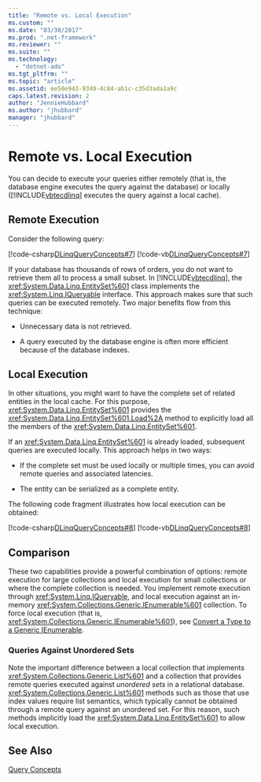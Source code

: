 ```yaml
---
title: "Remote vs. Local Execution"
ms.custom: ""
ms.date: "03/30/2017"
ms.prod: ".net-framework"
ms.reviewer: ""
ms.suite: ""
ms.technology: 
  - "dotnet-ado"
ms.tgt_pltfrm: ""
ms.topic: "article"
ms.assetid: ee50e943-9349-4c84-ab1c-c35d3ada1a9c
caps.latest.revision: 2
author: "JennieHubbard"
ms.author: "jhubbard"
manager: "jhubbard"
---
```

# Remote vs. Local Execution
You can decide to execute your queries either remotely (that is, the database engine executes the query against the database) or locally ([!INCLUDE[vbtecdlinq](../../../../../../includes/vbtecdlinq-md.md)] executes the query against a local cache).  
  
## Remote Execution  
 Consider the following query:  
  
 [!code-csharp[DLinqQueryConcepts#7](../../../../../../samples/snippets/csharp/VS_Snippets_Data/DLinqQueryConcepts/cs/Program.cs#7)]
 [!code-vb[DLinqQueryConcepts#7](../../../../../../samples/snippets/visualbasic/VS_Snippets_Data/DLinqQueryConcepts/vb/Module1.vb#7)]  
  
 If your database has thousands of rows of orders, you do not want to retrieve them all to process a small subset. In [!INCLUDE[vbtecdlinq](../../../../../../includes/vbtecdlinq-md.md)], the <xref:System.Data.Linq.EntitySet%601> class implements the <xref:System.Linq.IQueryable> interface. This approach makes sure that such queries can be executed remotely. Two major benefits flow from this technique:  
  
-   Unnecessary data is not retrieved.  
  
-   A query executed by the database engine is often more efficient because of the database indexes.  
  
## Local Execution  
 In other situations, you might want to have the complete set of related entities in the local cache. For this purpose, <xref:System.Data.Linq.EntitySet%601> provides the <xref:System.Data.Linq.EntitySet%601.Load%2A> method to explicitly load all the members of the <xref:System.Data.Linq.EntitySet%601>.  
  
 If an <xref:System.Data.Linq.EntitySet%601> is already loaded, subsequent queries are executed locally. This approach helps in two ways:  
  
-   If the complete set must be used locally or multiple times, you can avoid remote queries and associated latencies.  
  
-   The entity can be serialized as a complete entity.  
  
 The following code fragment illustrates how local execution can be obtained:  
  
 [!code-csharp[DLinqQueryConcepts#8](../../../../../../samples/snippets/csharp/VS_Snippets_Data/DLinqQueryConcepts/cs/Program.cs#8)]
 [!code-vb[DLinqQueryConcepts#8](../../../../../../samples/snippets/visualbasic/VS_Snippets_Data/DLinqQueryConcepts/vb/Module1.vb#8)]  
  
## Comparison  
 These two capabilities provide a powerful combination of options: remote execution for large collections and local execution for small collections or where the complete collection is needed. You implement remote execution through <xref:System.Linq.IQueryable>, and local execution against an in-memory <xref:System.Collections.Generic.IEnumerable%601> collection. To force local execution (that is, <xref:System.Collections.Generic.IEnumerable%601>), see [Convert a Type to a Generic IEnumerable](../../../../../../docs/framework/data/adonet/sql/linq/convert-a-type-to-a-generic-ienumerable.md).  
  
### Queries Against Unordered Sets  
 Note the important difference between a local collection that implements <xref:System.Collections.Generic.List%601> and a collection that provides remote queries executed against *unordered sets* in a relational database. <xref:System.Collections.Generic.List%601> methods such as those that use index values require list semantics, which typically cannot be obtained through a remote query against an unordered set. For this reason, such methods implicitly load the <xref:System.Data.Linq.EntitySet%601> to allow local execution.  
  
## See Also  
 [Query Concepts](../../../../../../docs/framework/data/adonet/sql/linq/query-concepts.md)
